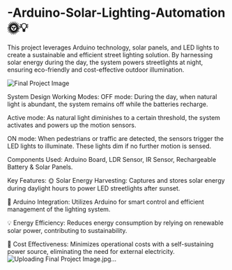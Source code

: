 # -Arduino-Solar-Lighting-Automation 🌞💡
This project leverages Arduino technology, solar panels, and LED lights to create a sustainable and efficient street lighting solution. By harnessing solar energy during the day, the system powers streetlights at night, ensuring eco-friendly and cost-effective outdoor illumination.

![Final Project Image](https://github.com/user-attachments/assets/7f1dc87b-7375-4a4e-9b5b-379dfabdf862)


System Design Working Modes:
OFF mode: During the day, when natural light is abundant, the system remains off while the batteries recharge.

Active mode: As natural light diminishes to a certain threshold, the system activates and powers up the motion sensors.

ON mode: When pedestrians or traffic are detected, the sensors trigger the LED lights to illuminate. These lights dim if no further motion is sensed.

Components Used:
Arduino Board, LDR Sensor, IR Sensor, Rechargeable Battery & Solar Panels.

Key Features:
🌞 Solar Energy Harvesting: Captures and stores solar energy during daylight hours to power LED streetlights after sunset.

🔧 Arduino Integration: Utilizes Arduino for smart control and efficient management of the lighting system.

💡 Energy Efficiency: Reduces energy consumption by relying on renewable solar power, contributing to sustainability.

💸 Cost Effectiveness: Minimizes operational costs with a self-sustaining power source, eliminating the need for external electricity.
![Uploading Final Project Image.jpg…]()


